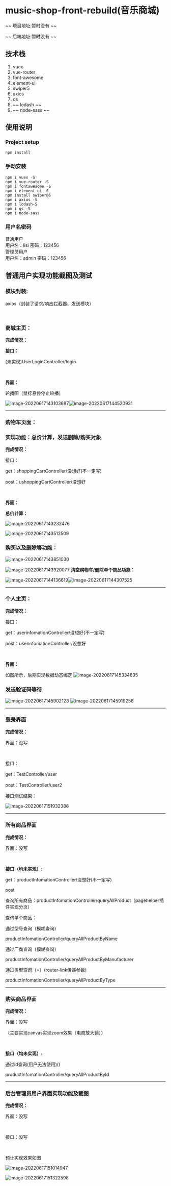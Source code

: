 # music-shop-front-rebuild(音乐商城)

~~ 项目地址:暂时没有 ~~

~~ 后端地址:暂时没有 ~~

## 技术栈
1. vuex
2. vue-router
3. font-awesome
4. element-ui
5. swiper5
6. axios
7. qs
8. ~~ lodash ~~
9. ~~ node-sass ~~

## 使用说明

### Project setup
```
npm install
```
### 手动安装
```
npm i vuex -S
npm i vue-router -S
npm i fontawesome -S
npm i element-ui -S
npm install swiper@5
npm i axios -S
npm i lodash-S
npm i qs -S
npm i node-sass
```

### 用户名密码
普通用户<br>用户名：lisi
密码：123456<br>管理员用户<br>
用户名：admin
密码：123456

## 普通用户实现功能截图及测试
### 模块封装:

axios（封装了请求/响应拦截器、发送模块）

<br>

### 商城主页：

<strong>完成情况：</strong>

<strong>接口：</strong>

(未实现)UserLoginController/login

<br>

<strong>界面：</strong>

轮播图（鼠标悬停停止轮播）

![image-20220617143103687](md-img\image-20220617143103687.png)![image-20220617144520931](md-img\image-20220617144520931.png)





<hr>


### <strong>购物车页面：</strong>

### 实现功能：总价计算，发送删除/购买对象

<strong>完成情况：</strong>

接口：

get：shoppingCartController/没想好(不一定写)

post：ushoppingCartController/没想好

<br>

<strong>界面： </strong>

<strong>总价计算：</strong>

![image-20220617143232476](md-img\image-20220617143232476.png)

![image-20220617143512509](md-img\image-20220617143512509.png)

### 购买以及删除等功能：

![image-20220617143851030](md-img\image-20220617143851030.png)

![image-20220617143920077](md-img\image-20220617143920077.png)
<strong>清空购物车/删除单个商品功能：</strong>

![image-20220617144136619](md-img\image-20220617144136619.png)![image-20220617144307525](md-img\image-20220617144307525.png)



<hr>


### 个人主页：

<strong>完成情况：</strong>

接口：

get：userinfomationController/没想好(不一定写)

post：userinfomationController/没想好

<br>

<strong>界面： </strong>

如图所示，后期实现数据动态绑定
![image-20220617145334835](md-img\image-20220617145334835.png)

### 发送验证码等待
![image-20220617145902123](md-img\image-20220617145902123.png)
![image-20220617145919258](md-img\image-20220617145919258.png)



<hr>


### 登录界面

<strong>完成情况：</strong>

界面：没写

<br>

接口：

get：TestController/user

post：TestController/user2

接口测试结果：

![image-20220617151932388](md-img\image-20220617151932388.png)




<hr>


### 所有商品界面

<strong>完成情况：</strong>

界面：没写

<br>

<strong>接口（均未实现）:</strong>

get：productInfomationController/没想好(不一定写)

post

查询所有商品：productInfomationController/queryAllProduct（pagehelper插件实现分页）

查询单个商品：

通过型号查询（模糊查询）

productInfomationController/queryAllProductByName

通过厂商查询（模糊查询）

productInfomationController/queryAllProductByManufacturer

通过类型查询（=）(router-link传递参数)

productInfomationController/queryAllProductByType



<hr>



### 购买商品界面

<strong>完成情况：</strong>

界面：没写

（主要实现canvas实现zoom效果（电商放大镜））

<br>

<strong>接口（均未实现）:</strong>

通过id查询(用户无法使用)()

productInfomationController/queryAllProductById



<hr>



### 后台管理员用户界面实现功能及截图<br>

<strong>完成情况：</strong>

界面：没写

<br>

接口：没写

<br>

预计实现效果如图

![image-20220617151014947](md-img\image-20220617151014947.png)



![image-20220617151322598](md-img\image-20220617151322598.png)

